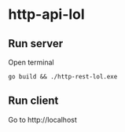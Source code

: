 # http-api-lol

## Run server
Open terminal
```scriptshell
go build && ./http-rest-lol.exe
```
## Run client
Go to http://localhost
